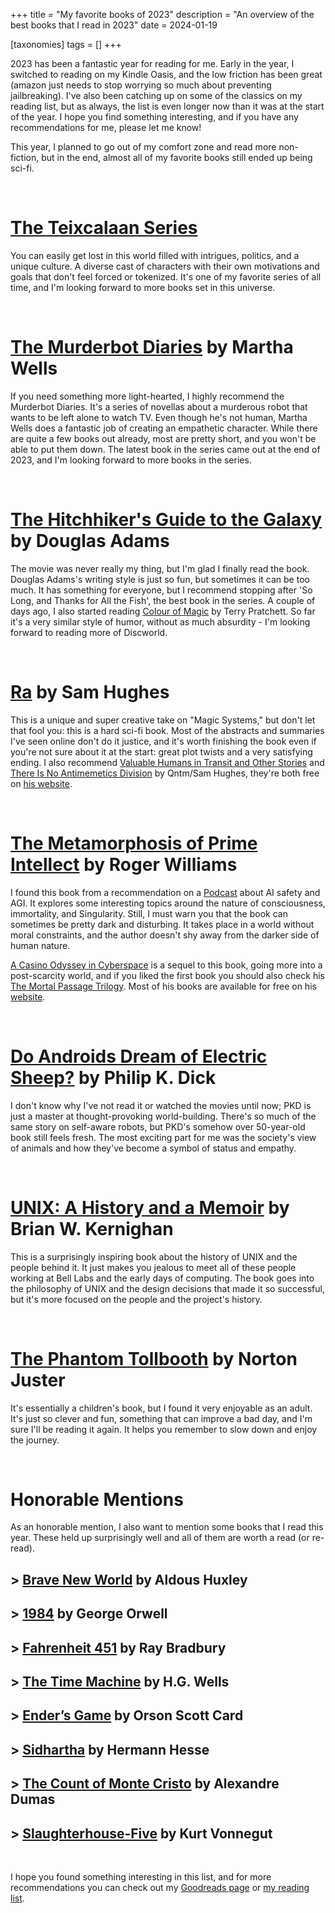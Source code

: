 +++
title = "My favorite books of 2023"
description = "An overview of the best books that I read in 2023"
date = 2024-01-19

[taxonomies]
tags = []
+++

2023 has been a fantastic year for reading for me. Early in the year, I switched to reading on my Kindle Oasis, and the low friction has been great (amazon just needs to stop worrying so much about preventing jailbreaking). I've also been catching up on some of the classics on my reading list, but as always, the list is even longer now than it was at the start of the year. I hope you find something interesting, and if you have any recommendations for me, please let me know!

This year, I planned to go out of my comfort zone and read more non-fiction, but in the end, almost all of my favorite books still ended up being sci-fi.

<br />

# [The Teixcalaan Series](https://www.goodreads.com/series/233352-teixcalaan)

You can easily get lost in this world filled with intrigues, politics, and a unique culture. A diverse cast of characters with their own motivations and goals that don't feel forced or tokenized. It's one of my favorite series of all time, and I'm looking forward to more books set in this universe.

<br />

# [The Murderbot Diaries](https://www.goodreads.com/series/191900-the-murderbot-diaries) by Martha Wells

If you need something more light-hearted, I highly recommend the Murderbot Diaries. It's a series of novellas about a murderous robot that wants to be left alone to watch TV. Even though he's not human, Martha Wells does a fantastic job of creating an empathetic character. While there are quite a few books out already, most are pretty short, and you won't be able to put them down. The latest book in the series came out at the end of 2023, and I'm looking forward to more books in the series.

<br />

# [The Hitchhiker's Guide to the Galaxy](https://www.goodreads.com/series/40957-the-hitchhiker-s-guide-to-the-galaxy) by Douglas Adams

The movie was never really my thing, but I'm glad I finally read the book. Douglas Adams's writing style is just so fun, but sometimes it can be too much.
It has something for everyone, but I recommend stopping after 'So Long, and Thanks for All the Fish', the best book in the series.
A couple of days ago, I also started reading [Colour of Magic](https://www.goodreads.com/book/show/8695.The_Colour_of_Magic) by Terry Pratchett. So far it's a very similar style of humor, without as much absurdity - I'm looking forward to reading more of Discworld.

<br />

# [Ra](https://www.goodreads.com/book/show/57891607-ra) by Sam Hughes

This is a unique and super creative take on "Magic Systems," but don't let that fool you: this is a hard sci-fi book. Most of the abstracts and summaries I've seen online don't do it justice, and it's worth finishing the book even if you're not sure about it at the start: great plot twists and a very satisfying ending.
I also recommend [Valuable Humans in Transit and Other Stories](https://www.goodreads.com/book/show/63198504-valuable-humans-in-transit-and-other-stories?ref=nav_sb_ss_1_26) and [There Is No Antimemetics Division](https://www.goodreads.com/book/show/54870256-there-is-no-antimemetics-division?ref=rae_2) by Qntm/Sam Hughes, they're both free on [his website](https://qntm.org/scp).

<br />

# [The Metamorphosis of Prime Intellect](https://www.goodreads.com/book/show/64341.The_Metamorphosis_of_Prime_Intellect) by Roger Williams

I found this book from a recommendation on a [Podcast](https://www.youtube.com/watch?v=dNrTrx42DGQ) about AI safety and AGI. It explores some interesting topics around the nature of consciousness, immortality, and Singularity. Still, I must warn you that the book can sometimes be pretty dark and disturbing. It takes place in a world without moral constraints, and the author doesn't shy away from the darker side of human nature.

[A Casino Odyssey in Cyberspace](https://www.goodreads.com/book/show/41569567-a-casino-odyssey-in-cyberspace) is a sequel to this book, going more into a post-scarcity world,
and if you liked the first book you should also check his [The Mortal Passage Trilogy](https://www.goodreads.com/book/show/24237204-the-mortal-passage-trilogy?ac=1&from_search=true&qid=DT495nnrDR&rank=1). Most of his books are available for free on his [website](http://localroger.com/prime-intellect/).

<br />

# [Do Androids Dream of Electric Sheep?](https://www.goodreads.com/book/show/36402034-do-androids-dream-of-electric-sheep) by Philip K. Dick

I don't know why I've not read it or watched the movies until now; PKD is just a master at thought-provoking world-building.
There's so much of the same story on self-aware robots, but PKD's somehow over 50-year-old book still feels fresh.
The most exciting part for me was the society's view of animals and how they've become a symbol of status and empathy.

<br />

# [UNIX: A History and a Memoir](https://www.goodreads.com/book/show/53011383-unix) by Brian W. Kernighan

This is a surprisingly inspiring book about the history of UNIX and the people behind it. It just makes you jealous to meet all of these people working at Bell Labs and the early days of computing. The book goes into the philosophy of UNIX and the design decisions that made it so successful, but it's more focused on the people and the project's history.

<br />

# [The Phantom Tollbooth](https://www.goodreads.com/book/show/378.The_Phantom_Tollbooth) by Norton Juster

It's essentially a children's book, but I found it very enjoyable as an adult. It's just so clever and fun, something that can improve a bad day, and I'm sure I'll be reading it again. It helps you remember to slow down and enjoy the journey.

<br />

# Honorable Mentions

As an honorable mention, I also want to mention some books that I read this year. These held up surprisingly well and all of them are worth a read (or re-read).

## > [Brave New World](https://www.goodreads.com/book/show/5129.Brave_New_World) by Aldous Huxley

## > [1984](https://www.goodreads.com/book/show/40961427-1984) by George Orwell

## > [Fahrenheit 451](https://www.goodreads.com/book/show/13079982-fahrenheit-451) by Ray Bradbury

## > [The Time Machine](https://www.goodreads.com/book/show/2493.The_Time_Machine?ref=nav_sb_ss_5_9) by H.G. Wells

## > [Ender’s Game](https://www.goodreads.com/book/show/375802.Ender_s_Game) by Orson Scott Card

## > [Sidhartha](https://www.goodreads.com/book/show/52036.Siddhartha) by Hermann Hesse

## > [The Count of Monte Cristo](https://www.goodreads.com/book/show/7126.The_Count_of_Monte_Cristo) by Alexandre Dumas

## > [Slaughterhouse-Five](https://www.goodreads.com/book/show/4981.Slaughterhouse_Five) by Kurt Vonnegut

<br />

I hope you found something interesting in this list, and for more recommendations you can check out my [Goodreads page](https://www.goodreads.com/review/list/129153443-henry?shelf=read) or [my reading list](https://www.goodreads.com/review/list/129153443-henry?shelf=to-read).
